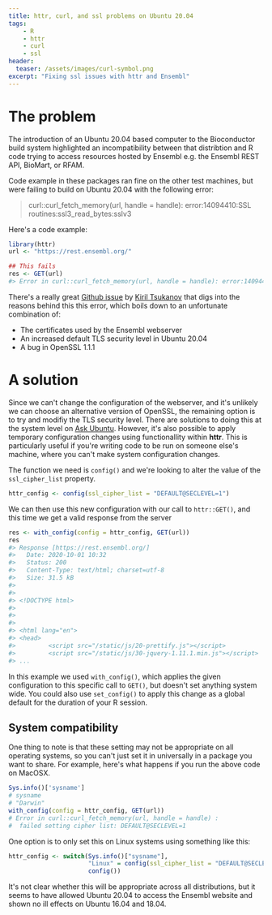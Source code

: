 ```yaml
---
title: httr, curl, and ssl problems on Ubuntu 20.04
tags:
    - R
    - httr
    - curl
    - ssl
header:
  teaser: /assets/images/curl-symbol.png
excerpt: "Fixing ssl issues with httr and Ensembl"
---
```


# The problem

The introduction of an Ubuntu 20.04 based computer to the Bioconductor build system highlighted an incompatibility between that distribtion and R code trying to access resources hosted by Ensembl e.g. the Ensembl REST API, BioMart, or RFAM.

Code example in these packages ran fine on the other test machines, but were failing to build on Ubuntu 20.04 with the following error:

> curl::curl_fetch_memory(url, handle = handle): error:14094410:SSL routines:ssl3_read_bytes:sslv3

Here's a code example:

```r
library(httr)
url <- "https://rest.ensembl.org/"

## This fails
res <- GET(url)
#> Error in curl::curl_fetch_memory(url, handle = handle): error:14094410:SSL routines:ssl3_read_bytes:sslv3 alert handshake failure
```

There's a really great [Github issue](https://github.com/Ensembl/ensembl-rest/issues/427#issue-614497457) by [Kiril Tsukanov](https://github.com/tskir) that digs into the reasons behind this this error, which boils down to an unfortunate combination of:

- The certificates used by the Ensembl webserver
- An increased default TLS security level in Ubuntu 20.04 
- A bug in OpenSSL 1.1.1

# A solution

Since we can't change the configuration of the webserver, and it's unlikely we can choose an alternative version of OpenSSL, the remaining option is to try and modifiy the TLS security level.  There are solutions to doing this at the system level on [Ask Ubuntu](https://askubuntu.com/questions/1233186/ubuntu-20-04-how-to-set-lower-ssl-security-level).  However, it's also possible to apply temporary configuration changes using functionallity within **httr**.  This is particularly useful if you're writing code to be run on someone else's machine, where you can't make system configuration changes.

The function we need is `config()` and we're looking to alter the value of the `ssl_cipher_list` property.  

```r
httr_config <- config(ssl_cipher_list = "DEFAULT@SECLEVEL=1")
```

We can then use this new configuration with our call to `httr::GET()`, and this time we get a valid response from the server

```r
res <- with_config(config = httr_config, GET(url))
res
#> Response [https://rest.ensembl.org/]
#>   Date: 2020-10-01 10:32
#>   Status: 200
#>   Content-Type: text/html; charset=utf-8
#>   Size: 31.5 kB
#> 
#> 
#> <!DOCTYPE html>
#> 
#> 
#> 
#> <html lang="en">
#> <head>
#>         <script src="/static/js/20-prettify.js"></script>
#>         <script src="/static/js/30-jquery-1.11.1.min.js"></script>
#> ...
```

In this example we used `with_config()`, which applies the given configuration to this specific call to `GET()`, but doesn't set anything system wide.  You could also use `set_config()` to apply this change as a global default for the duration of your R session.

## System compatibility

One thing to note is that these setting may not be appropriate on all operating systems, so you can't just set it in universally in a package you want to share.  For example, here's what happens if you run the above code on MacOSX.

```r
Sys.info()['sysname']
# sysname
# "Darwin"
with_config(config = httr_config, GET(url))
# Error in curl::curl_fetch_memory(url, handle = handle) :
#  failed setting cipher list: DEFAULT@SECLEVEL=1
```

One option is to only set this on Linux systems using something like this:

```r
httr_config <- switch(Sys.info()["sysname"],
                      "Linux" = config(ssl_cipher_list = "DEFAULT@SECLEVEL=1"),
                      config())
```

It's not clear whether this will be appropriate across all distributions, but it seems to have allowed Ubuntu 20.04 to access the Ensembl website and shown no ill effects on Ubuntu 16.04 and 18.04.

